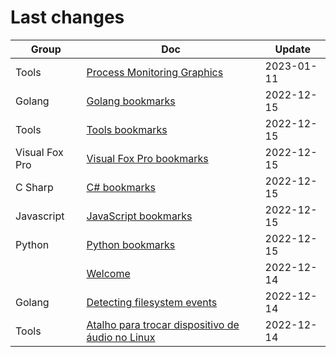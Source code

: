 # Last changes

| Group | Doc | Update |
|-------|-----|--------|
| Tools | [Process Monitoring Graphics](tools/process_monitoring) | 2023-01-11 |
| Golang | [Golang bookmarks](golang/_bookmarks) | 2022-12-15 |
| Tools | [Tools bookmarks](tools/_bookmarks) | 2022-12-15 |
| Visual Fox Pro | [Visual Fox Pro bookmarks](visual_fox_pro/_bookmarks) | 2022-12-15 |
| C Sharp | [C# bookmarks](c_sharp/_bookmarks) | 2022-12-15 |
| Javascript | [JavaScript bookmarks](javascript/_bookmarks) | 2022-12-15 |
| Python | [Python bookmarks](python/_bookmarks) | 2022-12-15 |
|  | [Welcome](index) | 2022-12-14 |
| Golang | [Detecting filesystem events](golang/detecting_filesystem_events) | 2022-12-14 |
| Tools | [Atalho para trocar dispositivo de áudio no Linux](tools/audio_device_switch) | 2022-12-14 |
